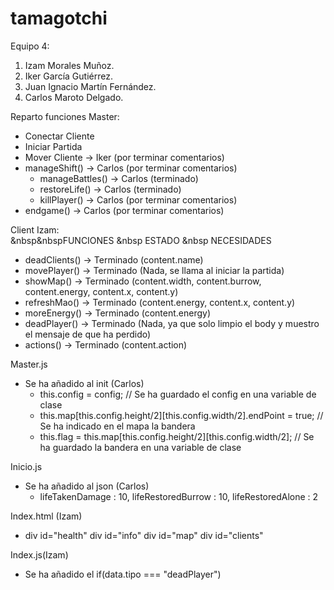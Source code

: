 # tamagotchi
Equipo 4:
1. Izam Morales Muñoz.
2. Iker García Gutiérrez.
3. Juan Ignacio Martín Fernández.
4. Carlos Maroto Delgado.

Reparto funciones Master:
- Conectar Cliente
- Iniciar Partida
- Mover Cliente -> Iker (por terminar comentarios)
- manageShift() -> Carlos (por terminar comentarios)
  * manageBattles() -> Carlos (terminado)
  * restoreLife() -> Carlos (terminado)
  * killPlayer() -> Carlos (por terminar comentarios)
- endgame() -> Carlos (por terminar comentarios)

Client Izam: <br>
      &nbsp&nbspFUNCIONES    &nbsp   ESTADO   &nbsp   NECESIDADES
  * deadClients() -> Terminado  (content.name)
  * movePlayer()  -> Terminado  (Nada, se llama al iniciar la partida)
  * showMap()     -> Terminado  (content.width, content.burrow, content.energy, content.x, content.y)
  * refreshMao()  -> Terminado  (content.energy, content.x, content.y)
  * moreEnergy()  -> Terminado  (content.energy)
  * deadPlayer()  -> Terminado  (Nada, ya que solo limpio el body y muestro el mensaje de que ha perdido)
  * actions()     -> Terminado  (content.action)

Master.js
- Se ha añadido al init (Carlos)
  * this.config = config; // Se ha guardado el config en una variable de clase
  * this.map[this.config.height/2][this.config.width/2].endPoint = true; // Se ha indicado en el mapa la bandera
  * this.flag = this.map[this.config.height/2][this.config.width/2]; // Se ha guardado la bandera en una variable de clase

Inicio.js
- Se ha añadido al json (Carlos)
  * lifeTakenDamage : 10, lifeRestoredBurrow : 10, lifeRestoredAlone : 2
  
 Index.html (Izam)
-   div id="health"
    div id="info"
    div id="map"
    div id="clients"
    
 Index.js(Izam)
 - Se ha añadido el if(data.tipo === "deadPlayer")

